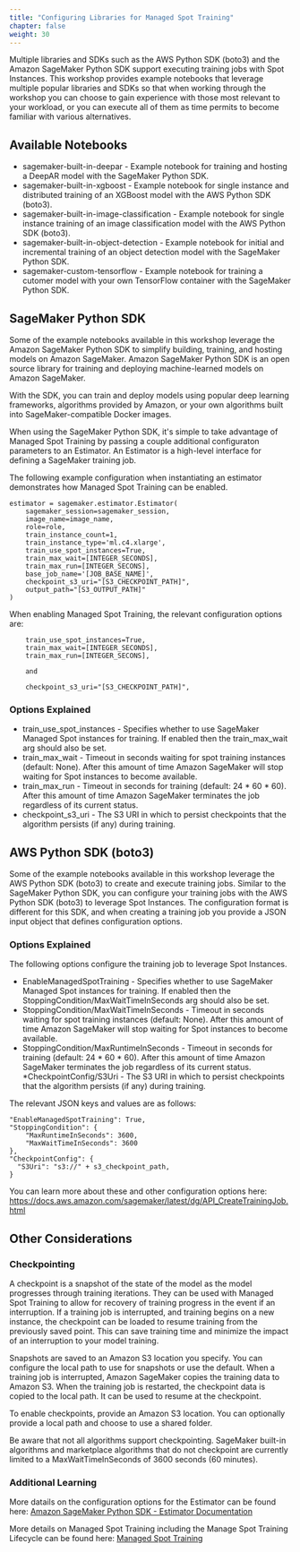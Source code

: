 ```yaml
---
title: "Configuring Libraries for Managed Spot Training"
chapter: false
weight: 30
---
```


Multiple libraries and SDKs such as the AWS Python SDK (boto3) and the Amazon SageMaker Python SDK support executing training jobs with Spot Instances. This workshop provides example notebooks that leverage multiple popular libraries and SDKs so that when working through the workshop you can choose to gain experience with those most relevant to your workload, or you can execute all of them as time permits to become familiar with various alternatives.

## Available Notebooks

* sagemaker-built-in-deepar - Example notebook for training and hosting a DeepAR model with the SageMaker Python SDK.
* sagemaker-built-in-xgboost - Example notebook for single instance and distributed training of an XGBoost model with the AWS Python SDK (boto3).
* sagemaker-built-in-image-classification - Example notebook for single instance training of an image classification model with the AWS Python SDK (boto3). 
* sagemaker-built-in-object-detection - Example notebook for initial and incremental training of an object detection model with the SageMaker Python SDK.
* sagemaker-custom-tensorflow - Example notebook for training a cutomer model with your own TensorFlow container with the SageMaker Python SDK.

## SageMaker Python SDK

Some of the example notebooks available in this workshop leverage the Amazon SageMaker Python SDK to simplify building, training, and hosting models on Amazon SageMaker. Amazon SageMaker Python SDK is an open source library for training and deploying machine-learned models on Amazon SageMaker.

With the SDK, you can train and deploy models using popular deep learning frameworks, algorithms provided by Amazon, or your own algorithms built into SageMaker-compatible Docker images.

When using the SageMaker Python SDK, it's simple to take advantage of Managed Spot Training by passing a couple additional configuraton parameters to an Estimator. An Estimator is a high-level interface for defining a SageMaker training job.

The following example configuration when instantiating an estimator demonstrates how Managed Spot Training can be enabled.

```
estimator = sagemaker.estimator.Estimator(
    sagemaker_session=sagemaker_session,
    image_name=image_name,
    role=role,
    train_instance_count=1,
    train_instance_type='ml.c4.xlarge',
    train_use_spot_instances=True,
    train_max_wait=[INTEGER_SECONDS],
    train_max_run=[INTEGER_SECONS],
    base_job_name='[JOB_BASE_NAME]',
    checkpoint_s3_uri="[S3_CHECKPOINT_PATH]",
    output_path="[S3_OUTPUT_PATH]"
)
```

When enabling Managed Spot Training, the relevant configuration options are:

```
    train_use_spot_instances=True,
    train_max_wait=[INTEGER_SECONDS],
    train_max_run=[INTEGER_SECONS],

    and

    checkpoint_s3_uri="[S3_CHECKPOINT_PATH]",
```

### Options Explained

* train_use_spot_instances - Specifies whether to use SageMaker Managed Spot instances for training. If enabled then the train_max_wait arg should also be set.
* train_max_wait -  Timeout in seconds waiting for spot training instances (default: None). After this amount of time Amazon SageMaker will stop waiting for Spot instances to become available.
* train_max_run - Timeout in seconds for training (default: 24 * 60 * 60). After this amount of time Amazon SageMaker terminates the job regardless of its current status.
* checkpoint_s3_uri - The S3 URI in which to persist checkpoints that the algorithm persists (if any) during training.


## AWS Python SDK (boto3)

Some of the example notebooks available in this workshop leverage the AWS Python SDK (boto3) to create and execute training jobs. Similar to the SageMaker Python SDK, you can configure your training jobs with the AWS Python SDK (boto3) to leverage Spot Instances. The configuration format is different for this SDK, and when creating a training job you provide a JSON input object that defines configuration options.

### Options Explained

The following options configure the training job to leverage Spot Instances.

* EnableManagedSpotTraining - Specifies whether to use SageMaker Managed Spot instances for training. If enabled then the StoppingCondition/MaxWaitTimeInSeconds arg should also be set.
* StoppingCondition/MaxWaitTimeInSeconds - Timeout in seconds waiting for spot training instances (default: None). After this amount of time Amazon SageMaker will stop waiting for Spot instances to become available.
* StoppingCondition/MaxRuntimeInSeconds - Timeout in seconds for training (default: 24 * 60 * 60). After this amount of time Amazon SageMaker terminates the job regardless of its current status.
*CheckpointConfig/S3Uri - The S3 URI in which to persist checkpoints that the algorithm persists (if any) during training.

The relevant JSON keys and values are as follows:

    "EnableManagedSpotTraining": True,
    "StoppingCondition": {
        "MaxRuntimeInSeconds": 3600,
        "MaxWaitTimeInSeconds": 3600
    },
    "CheckpointConfig": { 
      "S3Uri": "s3://" + s3_checkpoint_path,
    }

You can learn more about these and other configuration options here: https://docs.aws.amazon.com/sagemaker/latest/dg/API_CreateTrainingJob.html

## Other Considerations

### Checkpointing

A checkpoint is a snapshot of the state of the model as the model progresses through training iterations. They can be used with Managed Spot Training to allow for recovery of training progress in the event if an interruption. If a training job is interrupted, and training begins on a new instance, the checkpoint can be loaded to resume training from the previously saved point. This can save training time and minimize the impact of an interruption to your model training.

Snapshots are saved to an Amazon S3 location you specify. You can configure the local path to use for snapshots or use the default. When a training job is interrupted, Amazon SageMaker copies the training data to Amazon S3. When the training job is restarted, the checkpoint data is copied to the local path. It can be used to resume at the checkpoint.

To enable checkpoints, provide an Amazon S3 location. You can optionally provide a local path and choose to use a shared folder.

Be aware that not all algorithms support checkpointing. SageMaker built-in algorithms and marketplace algorithms that do not checkpoint are currently limited to a MaxWaitTimeInSeconds of 3600 seconds (60 minutes).

### Additional Learning

More datails on the configuration options for the Estimator can be found here: [Amazon SageMaker Python SDK - Estimator Documentation](https://sagemaker.readthedocs.io/en/stable/estimators.html)

More details on Managed Spot Training including the Manage Spot Training Lifecycle can be found here: [Managed Spot Training](https://docs.aws.amazon.com/sagemaker/latest/dg/model-managed-spot-training.html)